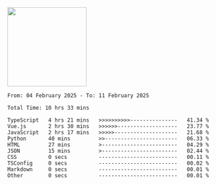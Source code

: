 <img height="180em" src="https://github-readme-stats-eight-theta.vercel.app/api?username=bkundev&show_icons=true&theme=radical&include_all_commits=true&count_private=true"/>
<!--START_SECTION:waka-->

```all_time
From: 04 February 2025 - To: 11 February 2025

Total Time: 10 hrs 33 mins

TypeScript   4 hrs 21 mins   >>>>>>>>>>---------------   41.34 %
Vue.js       2 hrs 30 mins   >>>>>>-------------------   23.77 %
JavaScript   2 hrs 17 mins   >>>>>--------------------   21.68 %
Python       40 mins         >>-----------------------   06.33 %
HTML         27 mins         >------------------------   04.29 %
JSON         15 mins         >------------------------   02.44 %
CSS          0 secs          -------------------------   00.11 %
TSConfig     0 secs          -------------------------   00.02 %
Markdown     0 secs          -------------------------   00.01 %
Other        0 secs          -------------------------   00.01 %
```

<!--END_SECTION:waka-->